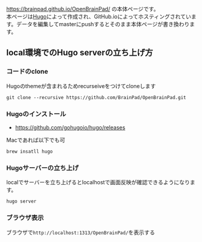 https://brainpad.github.io/OpenBrainPad/ の本体ページです。  
本ページは[Hugo](https://gohugo.io/)によって作成され、GitHub.ioによってホスティングされています。データを編集してmasterにpushするとそのまま本体ページが書き換わります。
## local環境でのHugo serverの立ち上げ方
### コードのclone
Hugoのthemeが含まれるためrecurseiveをつけてcloneします

```
git clone --recursive https://github.com/BrainPad/OpenBrainPad.git
```
### Hugoのインストール

- https://github.com/gohugoio/hugo/releases

Macであれば以下でも可
```
brew insatll hugo
```

### Hugoサーバーの立ち上げ
localでサーバーを立ち上げるとlocalhostで画面反映が確認できるようになります。
```
hugo server
```
### ブラウザ表示
ブラウザで`http://localhost:1313/OpenBrainPad/`を表示する
